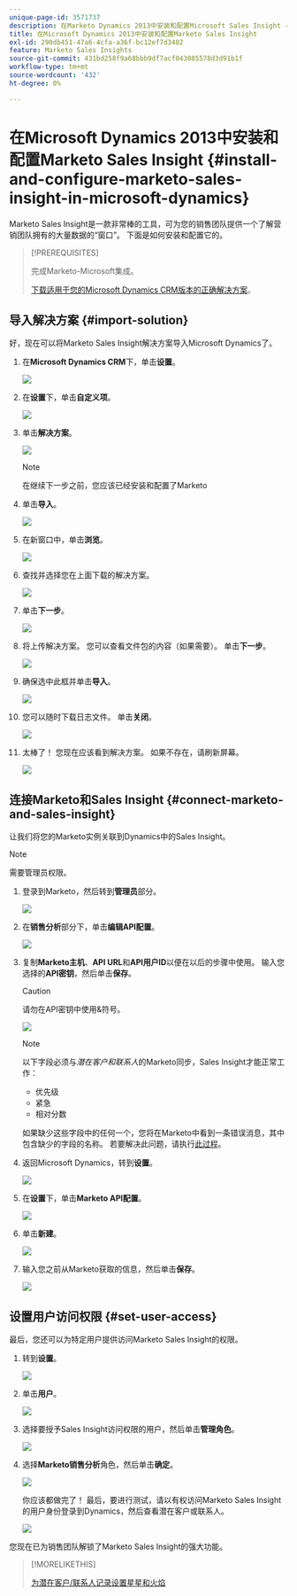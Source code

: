 ```yaml
---
unique-page-id: 3571737
description: 在Marketo Dynamics 2013中安装和配置Microsoft Sales Insight - Marketo文档 — 产品文档
title: 在Microsoft Dynamics 2013中安装和配置Marketo Sales Insight
exl-id: 290db451-47a6-4cfa-a36f-bc12ef7d3482
feature: Marketo Sales Insights
source-git-commit: 431bd258f9a68bbb9df7acf043085578d3d91b1f
workflow-type: tm+mt
source-wordcount: '432'
ht-degree: 0%

---
```


# 在Microsoft Dynamics 2013中安装和配置Marketo Sales Insight {#install-and-configure-marketo-sales-insight-in-microsoft-dynamics}

Marketo Sales Insight是一款非常棒的工具，可为您的销售团队提供一个了解营销团队拥有的大量数据的“窗口”。 下面是如何安装和配置它的。

>[!PREREQUISITES]
>
>完成Marketo-Microsoft集成。
>
>[下载适用于您的Microsoft Dynamics CRM版本的正确解决方案](/help/marketo/product-docs/marketo-sales-insight/msi-for-microsoft-dynamics/installing/download-the-marketo-sales-insight-solution-for-microsoft-dynamics.md)。

## 导入解决方案 {#import-solution}

好，现在可以将Marketo Sales Insight解决方案导入Microsoft Dynamics了。

1. 在&#x200B;**Microsoft Dynamics CRM**&#x200B;下，单击&#x200B;**设置**。

   ![](assets/image2014-12-12-9-3a4-3a56.png)

1. 在&#x200B;**设置**&#x200B;下，单击&#x200B;**自定义项**。

   ![](assets/image2014-12-12-9-3a5-3a6.png)

1. 单击&#x200B;**解决方案**。

   ![](assets/image2014-12-12-9-3a5-3a17.png)

   >[!NOTE]
   >
   >在继续下一步之前，您应该已经安装和配置了Marketo

1. 单击&#x200B;**导入**。

   ![](assets/image2014-12-12-9-3a5-3a27.png)

1. 在新窗口中，单击&#x200B;**浏览**。

   ![](assets/image2014-12-12-9-3a5-3a36.png)

1. 查找并选择您在上面下载的解决方案。

   ![](assets/image2014-12-12-9-3a5-3a45.png)

1. 单击&#x200B;**下一步**。

   ![](assets/image2014-12-12-9-3a5-3a55.png)

1. 将上传解决方案。 您可以查看文件包的内容（如果需要）。 单击&#x200B;**下一步**。

   ![](assets/image2014-12-12-9-3a6-3a10.png)

1. 确保选中此框并单击&#x200B;**导入**。

   ![](assets/image2014-12-12-9-3a6-3a19.png)

1. 您可以随时下载日志文件。 单击&#x200B;**关闭**。

   ![](assets/image2014-12-12-9-3a6-3a29.png)

1. 太棒了！ 您现在应该看到解决方案。 如果不存在，请刷新屏幕。

   ![](assets/image2014-12-12-9-3a6-3a40.png)

## 连接Marketo和Sales Insight {#connect-marketo-and-sales-insight}

让我们将您的Marketo实例关联到Dynamics中的Sales Insight。

>[!NOTE]
>
>需要管理员权限。

1. 登录到Marketo，然后转到&#x200B;**管理员**&#x200B;部分。

   ![](assets/image2014-12-12-9-3a6-3a50.png)

1. 在&#x200B;**销售分析**&#x200B;部分下，单击&#x200B;**编辑API配置**。

   ![](assets/image2014-12-12-9-3a7-3a0.png)

1. 复制&#x200B;**Marketo主机**、**API URL**&#x200B;和&#x200B;**API用户ID**&#x200B;以便在以后的步骤中使用。 输入您选择的&#x200B;**API密钥**，然后单击&#x200B;**保存**。

   >[!CAUTION]
   >
   >请勿在API密钥中使用&amp;符号。

   ![](assets/image2014-12-12-9-3a7-3a9.png)

   >[!NOTE]
   >
   >以下字段必须与&#x200B;_潜在客户和联系人_&#x200B;的Marketo同步，Sales Insight才能正常工作：
   >
   >* 优先级
   >* 紧急
   >* 相对分数
   >
   >如果缺少这些字段中的任何一个，您将在Marketo中看到一条错误消息，其中包含缺少的字段的名称。 若要解决此问题，请执行[此过程](/help/marketo/product-docs/marketo-sales-insight/msi-for-microsoft-dynamics/setting-up-and-using/required-fields-for-syncing-marketo-with-dynamics.md)。

1. 返回Microsoft Dynamics，转到&#x200B;**设置**。

   ![](assets/image2014-12-12-9-3a7-3a25.png)

1. 在&#x200B;**设置**&#x200B;下，单击&#x200B;**Marketo API配置**。

   ![](assets/image2014-12-12-9-3a7-3a34.png)

1. 单击&#x200B;**新建**。

   ![](assets/image2014-12-12-9-3a8-3a8.png)

1. 输入您之前从Marketo获取的信息，然后单击&#x200B;**保存**。

   ![](assets/image2014-12-12-9-3a8-3a17.png)

## 设置用户访问权限 {#set-user-access}

最后，您还可以为特定用户提供访问Marketo Sales Insight的权限。

1. 转到&#x200B;**设置**。

   ![](assets/image2014-12-12-9-3a8-3a34.png)

1. 单击&#x200B;**用户**。

   ![](assets/image2014-12-12-9-3a8-3a42.png)

1. 选择要授予Sales Insight访问权限的用户，然后单击&#x200B;**管理角色**。

   ![](assets/image2014-12-12-9-3a9-3a13.png)

1. 选择&#x200B;**Marketo销售分析**&#x200B;角色，然后单击&#x200B;**确定**。

   ![](assets/image2014-12-12-9-3a9-3a22.png)

   你应该都做完了！ 最后，要进行测试，请以有权访问Marketo Sales Insight的用户身份登录到Dynamics，然后查看潜在客户或联系人。

   ![](assets/image2014-12-12-9-3a9-3a31.png)

您现在已为销售团队解锁了Marketo Sales Insight的强大功能。

>[!MORELIKETHIS]
>
>[为潜在客户/联系人记录设置星星和火焰](/help/marketo/product-docs/marketo-sales-insight/msi-for-microsoft-dynamics/setting-up-and-using/setting-up-stars-and-flames-for-lead-contact-records.md)
